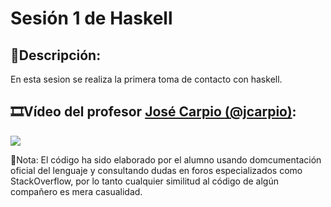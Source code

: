 # Sesión 1 de Haskell

## :memo:Descripción: 
En esta sesion se realiza la primera toma de contacto con haskell.

## :film_strip:Vídeo del profesor [José Carpio (@jcarpio)](https://github.com/jcarpio):

[![](http://img.youtube.com/vi/UtEMhCrhHFE/0.jpg)](http://www.youtube.com/watch?v=UtEMhCrhHFE "Video Sesion 1")


:bookmark_tabs:Nota: El código ha sido elaborado por el alumno usando domcumentación oficial del lenguaje y consultando dudas en foros especializados como StackOverflow, por lo tanto cualquier similitud al código de algún compañero es mera casualidad.